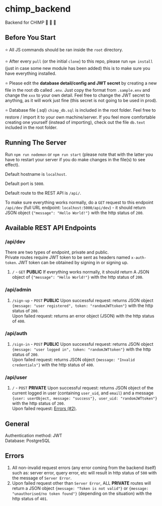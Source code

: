 # chimp_backend

Backend for CHIMP 🦧 🧡 🍊

## Before You Start

⭐ All JS commands should be ran inside the `root` directory.

⭐ After every `pull` (or the initial `clone`) to this repo, please run `npm install` (just in case some new module has been added) this is to make sure you have everything installed.

⭐ Please edit the **database detail/config and JWT secret** by creating a new file in the root db called `.env`. Just copy the format from `.sample.env` and change the `xxx` to your own detail. Feel free to change the JWT secret to anything, as it will work just fine (this secret is not going to be used in prod).

⭐ Database file (.sql) `chimp_db.sql` is included in the root folder. Feel free to restore / import it to your own machine/server. If you feel more comfortable creating one yourself (instead of importing), check out the file `db.text` included in the root folder.

## Running The Server

Run `npm run nodemon` or `npm run start` (please note that with the latter you have to restart your server if you do make changes in the file(s) to see effect).

Default hostname is `localhost`.

Default port is `5000`.

Default route to the REST API is `/api/`.

To make sure everything works normally, do a `GET` request to this endpoint `/api/dev` (full URL endpoint: `localhost:5000/api/dev`) - it should return JSON object `{"message": "Hello World!"}` with the http status of `200`.

## Available REST API Endpoints

### /api/dev

There are two types of endpoint, private and public.  
Private routes require JWT token to be sent as headers named `x-auth-token`. JWT token can be obtained by signing in or signing up.

1. `/` - `GET` **PUBLIC**
   If everything works normally, it should return A JSON object of `{"message": "Hello World!"}` with the http status of `200`.

### /api/admin

1. `/sign-up` - `POST` **PUBLIC**
   Upon successful request: returns JSON object `{message: "user registered", token: "randomJWTtoken"}` with the http status of `200`.  
   Upon failed request: returns an error object (JSON) with the http status of `400`.

### /api/auth

1. `/sign-in` - `POST` **PUBLIC**
   Upon successful request: returns JSON object `{message: "user logged in", token: "randomJWTtoken"}` with the http status of `200`.  
   Upon failed request: returns JSON object `{message: "Invalid credentials"}` with the http status of `400`.

### /api/user

1. `/` - `POST` **PRIVATE**
   Upon successful request: returns JSON object of the current logged in user (containing `user_uid`, and `email`) and a message `{user: userObject, message: "success"}, user_uid: "randomJWTtoken"}` with the http status of `200`.  
   Upon failed request: [Errors (#2)](#errors).

## General

Authentication method: JWT  
Database: PostgreSQL

## Errors

1. All non-invalid request errors (any error coming from the backend itself) such as: server error, query error, etc will result in http status of `500` with the message of `Server Error`.
2. Upon failed request other than `Server Error`, ALL **PRIVATE** routes will return a JSON object `{message: "Token is not valid"}` or `{message: "unauthorised/no token found"}` (depending on the situation) with the http status of `401`.
